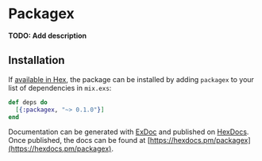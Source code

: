 # Packagex

**TODO: Add description**

## Installation

If [available in Hex](https://hex.pm/docs/publish), the package can be installed
by adding `packagex` to your list of dependencies in `mix.exs`:

```elixir
def deps do
  [{:packagex, "~> 0.1.0"}]
end
```

Documentation can be generated with [ExDoc](https://github.com/elixir-lang/ex_doc)
and published on [HexDocs](https://hexdocs.pm). Once published, the docs can
be found at [https://hexdocs.pm/packagex](https://hexdocs.pm/packagex).

